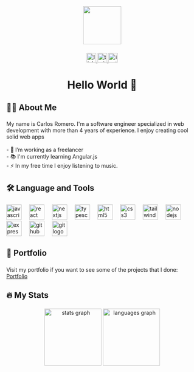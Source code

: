 <div align="center">
  <img height="100" src="https://media4.giphy.com/media/v1.Y2lkPTc5MGI3NjExYjlxNGh3ZGYwa243eXJhYTdsM214dG9kYzVkNzVueXEzendiNGd0NCZlcD12MV9pbnRlcm5hbF9naWZfYnlfaWQmY3Q9cw/WUlplcMpOCEmTGBtBW/giphy.gif"  />
</div>

###

<div align="center" id='badges'>
  <a href='https://www.linkedin.com/in/carlos-romero/' target='_blank'>
    <img src="https://img.shields.io/static/v1?message=LinkedIn&logo=linkedin&label=&color=0077B5&logoColor=white&labelColor=&style=for-the-badge" height="25" alt="linkedin logo"  />
  </a>
   <a href='https://twitter.com/carlitoxee/' target='_blank'>
    <img src="https://img.shields.io/static/v1?message=Twitter&logo=twitter&label=&color=1DA1F2&logoColor=white&labelColor=&style=for-the-badge" height="25" alt="twitter logo"  />     
   </a>
   <a href='https://instagram.com/carlitoxe/' target='_blank'>
   <img src="https://img.shields.io/static/v1?message=Instagram&logo=instagram&label=&color=E4405F&logoColor=white&labelColor=&style=for-the-badge" height="25" alt="instagram logo"  />
   </a>
</div>

###

<h1 align="center">Hello World 👋</h1>

###

<h2 align="left"t >👩‍💻 About Me</h2>

###

<p align="left">My name is Carlos Romero. I'm a software engineer specialized in web development with more than 4 years of experience. I enjoy creating cool solid web apps<br><br>- 🔭 I’m working as a freelancer<br>- 📚 I'm currently learning Angular.js<br>- ⚡ In my free time I enjoy listening to music.</p>

###

<h2 align="left">🛠 Language and Tools</h2>

###

<div align="left">
  <img src="https://cdn.jsdelivr.net/gh/devicons/devicon/icons/javascript/javascript-original.svg" height="40" alt="javascript logo"  />
  <img width="12" />
  <img src="https://cdn.jsdelivr.net/gh/devicons/devicon/icons/react/react-original.svg" height="40" alt="react logo"  />
  <img width="12" />
  <img src="https://cdn.jsdelivr.net/gh/devicons/devicon/icons/nextjs/nextjs-original.svg" height="40" alt="nextjs logo"  />
  <img width="12" />
  <img src="https://cdn.jsdelivr.net/gh/devicons/devicon/icons/typescript/typescript-original.svg" height="40" alt="typescript logo"  />
  <img width="12" />
  <img src="https://cdn.simpleicons.org/html5/E34F26" height="40" alt="html5 logo"  />
  <img width="12" />
  <img src="https://cdn.simpleicons.org/css3/1572B6" height="40" alt="css3 logo"  />
  <img width="12" />
  <img src="https://cdn.simpleicons.org/tailwindcss/06B6D4" height="40" alt="tailwindcss logo"  />
  <img width="12" />
  <img src="https://cdn.jsdelivr.net/gh/devicons/devicon/icons/nodejs/nodejs-original.svg" height="40" alt="nodejs logo"  />
  <img width="12" />
  <img src="https://skillicons.dev/icons?i=express" height="40" alt="express logo"  />
  <img width="12" />
  <img src="https://skillicons.dev/icons?i=github" height="40" alt="github logo"  />
  <img width="12" />
  <img src="https://cdn.jsdelivr.net/gh/devicons/devicon/icons/git/git-original.svg" height="40" alt="git logo"  />
</div>

###

<h2 align="left">💼 Portfolio</h2>

###

<div align="left">
Visit my portfolio if you want to see some of the projects that I done: <a href="https://carlitoxe.github.io/" target="_blank">Portfolio</a>
</div>

###

<h2 align="left">🔥 My Stats</h2>

###

<div align="center">
  <img src="https://github-readme-stats.vercel.app/api?username=carlitoxe&hide_title=false&hide_rank=false&show_icons=true&include_all_commits=true&count_private=true&disable_animations=false&theme=tokyonight&locale=en&hide_border=false&order=1" height="150" alt="stats graph"  />
  <img src="https://github-readme-stats.vercel.app/api/top-langs?username=carlitoxe&locale=en&hide_title=false&layout=compact&card_width=320&langs_count=5&theme=tokyonight&hide_border=false&order=2" height="150" alt="languages graph"  />
</div>

###
